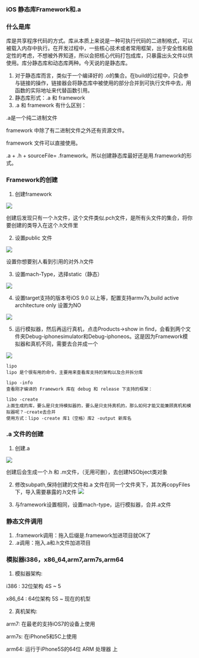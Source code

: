 ### iOS 静态库Framework和.a

### 什么是库
库是共享程序代码的方式。库从本质上来说是一种可执行代码的二进制格式，可以被载入内存中执行。在开发过程中，一些核心技术或者常用框架，出于安全性和稳定性的考虑，不想被外界知道，所以会把核心代码打包成库，只暴露出头文件以供使用。库分静态库和动态库两种。今天说的是静态库。

1. 对于静态库而言，类似于一个编译好的 .o的集合。在build的过程中，只会参与链接的操作，链接器会将静态库中被使用的部分合并到可执行文件中去，用函数的实际地址来代替函数引用。
2. 静态库形式：.a 和 framework
3. .a 和 framework 有什么区别：

.a是一个纯二进制文件

framework 中除了有二进制文件之外还有资源文件。

framework 文件可以直接使用。

.a + .h + sourceFile= .framework。所以创建静态库最好还是用.framework的形式。

### Framework的创建

1. 创建framework

![](/Users/letong/Desktop/MD/静态库framework/CreateFramework.png)

创建后发现只有一个.h文件，这个文件类似.pch文件，是所有头文件的集合，将你要创建的类导入在这个.h文件里

2. 设置public 文件

![](/Users/letong/Desktop/MD/静态库framework/public.png)

设置你想要别人看到引用的对外.h文件

3. 设置mach-Type，选择static（静态）

![](/Users/letong/Desktop/MD/静态库framework/machType.png)

4. 设置target支持的版本号iOS 9.0 以上等，配置支持armv7s,build active architecture only 设置为NO

![](/Users/letong/Desktop/MD/静态库framework/architectures.png)

5. 运行模拟器，然后再运行真机，点击Products->show in find，会看到两个文件夹Debug-iphonesimulator和Debug-iphoneos。这是因为Framework模拟器和真机不同，需要去合并成一个

![](/Users/letong/Desktop/MD/静态库framework/lipoCreate.png)

```
lipo
lipo 是个很有用的命令，主要用来查看库支持的架构以及合并拆分库

lipo -info
查看刚才编译的 Framework 库在 debug 和 release 下支持的框架：

libo -create
上面生成的库，要么是只支持模拟器的，要么是只支持真机的，那么如何才能又能兼顾真机和模拟器呢？-create去合并
使用方式：lipo -create 库1（空格）库2 -output 新库名
```

### .a 文件的创建

1. 创建.a

![](/Users/letong/Desktop/MD/静态库a/create.png)

创建后会生成一个.h 和 .m文件，（无用可删），去创建NSObject类对象

2. 修改subpath,保持创建的文件和.a 文件在同一个文件夹下，其次再copyFiles下，导入需要暴露的.h文件
![](/Users/letong/Desktop/MD/静态库a/subpath.png)

3. 与framework设置相同，设置mach-type，运行模拟器，合并.a文件

### 静态文件调用

1. .framework调用：拖入后缀是.framework加进项目就OK了
2. .a调用：拖入.a和.h文件加进项目

### 模拟器i386，x86_64,arm7,arm7s,arm64

1. 模拟器架构:

i386 : 32位架构 4S ~ 5

x86_64 : 64位架构 5S ~ 现在的机型

2. 真机架构:

arm7: 在最老的支持iOS7的设备上使用

arm7s: 在iPhone5和5C上使用

arm64: 运行于iPhone5S的64位 ARM 处理器 上





